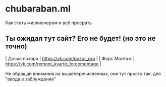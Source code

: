 # chubaraban.ml
Как стать миллионером и всё просрать

## Ты ожидал тут сайт? Его не будет! (но это не точно)

| Доска позора  | https://vk.com/pozor_pro  |
| Форс Монтаж  | https://vk.com/remont_kvartir_forcemontage  |

Не обращай внимания на вышеперечисленных, они тут просто так, для "ввода в заблуждение"
